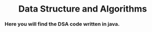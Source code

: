 <div align="center">
  <h1>Data Structure and Algorithms</h1>
</div>

### Here you will find the DSA code written in java.
